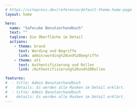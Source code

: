 ```yaml
---
# https://vitepress.dev/reference/default-theme-home-page
layout: home

hero:
  name: "Safecube Benutzerhandbuch"
  text: ""
  tagline: Die Oberfläche im Detail
  actions:
    - theme: brand
      text: Wording und Begriffe
      link: admin/wording%20und%20begriffe
    - theme: alt
      text: Authentifizierung und Rollen
      link: /Authentifizierung%20und%20Rollen

features:
#  - title: Admin Benutzerhandbuch
#    details: Es werden alle Masken im Detail erklärt.
#  - title: Admin Benutzerhandbuch
#    details: Es werden alle Masken im Detail erklärt.
---
```


